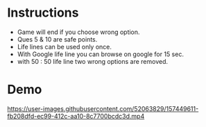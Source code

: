 # Instructions

* Game will end if you choose wrong option.
* Ques 5 & 10 are safe points. 
* Life lines can be used only once.
* With Google life line you can browse on google for 15 sec.
* with 50 : 50 life line two wrong options are removed.


# Demo


https://user-images.githubusercontent.com/52063829/157449611-fb208dfd-ec99-412c-aa10-8c7700bcdc3d.mp4

